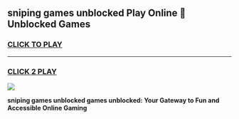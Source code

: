 
## sniping games unblocked Play Online 👋 Unblocked Games
<h3>
<a href="https://premium.freeplayer.one?title=sniping_games_unblocked&ref=19F">CLICK TO PLAY</a></h3>
<hr>

<h3>
<a href="https://premium.freeplayer.one?title=sniping_games_unblocked&ref=19F">CLICK 2 PLAY</a>
  
</h3>

<a href="https://premium.freeplayer.one?title=sniping_games_unblocked&ref=19F"><img src="https://clearcache.store/games.png"></a>


**sniping games unblocked games unblocked: Your Gateway to Fun and Accessible Online Gaming**
